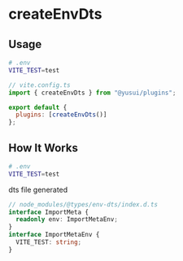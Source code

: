 # createEnvDts

## Usage

```sh
# .env
VITE_TEST=test
```

```js
// vite.config.ts
import { createEnvDts } from "@yusui/plugins";

export default {
  plugins: [createEnvDts()]
};
```

## How It Works

```sh
# .env
VITE_TEST=test
```

dts file generated

```ts
// node_modules/@types/env-dts/index.d.ts
interface ImportMeta {
  readonly env: ImportMetaEnv;
}
interface ImportMetaEnv {
  VITE_TEST: string;
}
```
